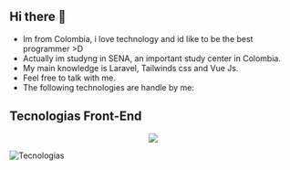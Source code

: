 ## Hi there 👋

-  Im from Colombia, i love technology and id like to be the best programmer >D
-  Actually im studyng in SENA, an important study center in Colombia.
-  My main knowledge is Laravel, Tailwinds css and Vue Js.
-  Feel free to talk with me.
-  The following technologies are handle by me:
## Tecnologias Front-End
<p align="center">
  <a href="https://skillicons.dev">
    <img src="https://skillicons.dev/icons?i=vue,js,tailwind,sass,css,html" />
  </a>
</p>

![Tecnologias](https://github.com/user-attachments/assets/67057884-dcbb-401b-bada-f817080fde88)
